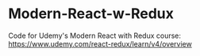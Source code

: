 # Modern-React-w-Redux
Code for Udemy's Modern React with Redux course: https://www.udemy.com/react-redux/learn/v4/overview
